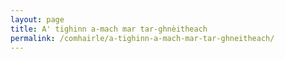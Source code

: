 ```yaml
---
layout: page
title: A' tighinn a-mach mar tar-ghnèitheach
permalink: /comhairle/a-tighinn-a-mach-mar-tar-ghneitheach/
---
```

